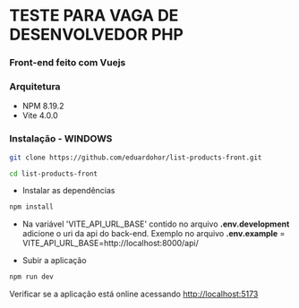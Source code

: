 # TESTE PARA VAGA DE DESENVOLVEDOR PHP

### Front-end feito com Vuejs

### Arquitetura 

- NPM 8.19.2
- Vite 4.0.0

### Instalação - WINDOWS
```sh
git clone https://github.com/eduardohor/list-products-front.git
```

```sh
cd list-products-front
```

- Instalar as dependências
```sh
npm install
```
- Na variável 'VITE_API_URL_BASE' contido no arquivo **.env.development**  adicione o uri da api do back-end. Exemplo no arquivo **.env.example** = VITE_API_URL_BASE=http://localhost:8000/api/

- Subir a aplicação

```sh
npm run dev
```

Verificar se a aplicação está online acessando [http://localhost:5173](http://localhost:5173)
